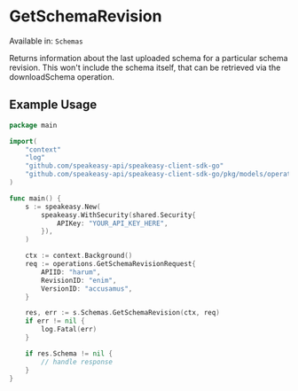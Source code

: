 # GetSchemaRevision
Available in: `Schemas`

Returns information about the last uploaded schema for a particular schema revision. 
This won't include the schema itself, that can be retrieved via the downloadSchema operation.

## Example Usage
```go
package main

import(
	"context"
	"log"
	"github.com/speakeasy-api/speakeasy-client-sdk-go"
	"github.com/speakeasy-api/speakeasy-client-sdk-go/pkg/models/operations"
)

func main() {
    s := speakeasy.New(
        speakeasy.WithSecurity(shared.Security{
            APIKey: "YOUR_API_KEY_HERE",
        }),
    )

    ctx := context.Background()    
    req := operations.GetSchemaRevisionRequest{
        APIID: "harum",
        RevisionID: "enim",
        VersionID: "accusamus",
    }

    res, err := s.Schemas.GetSchemaRevision(ctx, req)
    if err != nil {
        log.Fatal(err)
    }

    if res.Schema != nil {
        // handle response
    }
}
```